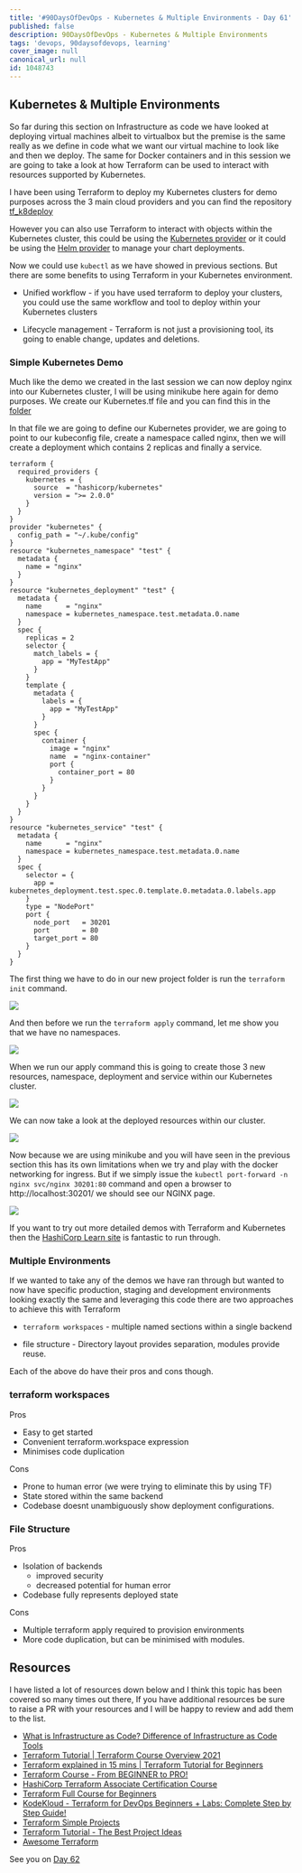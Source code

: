 ```yaml
---
title: '#90DaysOfDevOps - Kubernetes & Multiple Environments - Day 61'
published: false
description: 90DaysOfDevOps - Kubernetes & Multiple Environments
tags: 'devops, 90daysofdevops, learning'
cover_image: null
canonical_url: null
id: 1048743
---
```

## Kubernetes & Multiple Environments 

So far during this section on Infrastructure as code we have looked at deploying virtual machines albeit to virtualbox but the premise is the same really as we define in code what we want our virtual machine to look like and then we deploy. The same for Docker containers and in this session we are going to take a look at how Terraform can be used to interact with resources supported by Kubernetes.

I have been using Terraform to deploy my Kubernetes clusters for demo purposes across the 3 main cloud providers and you can find the repository [tf_k8deploy](https://github.com/MichaelCade/tf_k8deploy)

However you can also use Terraform to interact with objects within the Kubernetes cluster, this could be using the [Kubernetes provider](https://registry.terraform.io/providers/hashicorp/kubernetes/latest/docs) or it could be using the [Helm provider](https://registry.terraform.io/providers/hashicorp/helm/latest) to manage your chart deployments. 

Now we could use `kubectl` as we have showed in previous sections. But there are some benefits to using Terraform in your Kubernetes environment. 

- Unified workflow - if you have used terraform to deploy your clusters, you could use the same workflow and tool to deploy within your Kubernetes clusters

- Lifecycle management - Terraform is not just a provisioning tool, its going to enable change, updates and deletions. 

### Simple Kubernetes Demo

Much like the demo we created in the last session we can now deploy nginx into our Kubernetes cluster, I will be using minikube here again for demo purposes. We create our Kubernetes.tf file and you can find this in the [folder](/Days/IaC/Kubernetes/kubernetes.tf)

In that file we are going to define our Kubernetes provider, we are going to point to our kubeconfig file, create a namespace called nginx, then we will create a deployment which contains 2 replicas and finally a service. 

```
terraform {
  required_providers {
    kubernetes = {
      source  = "hashicorp/kubernetes"
      version = ">= 2.0.0"
    }
  }
}
provider "kubernetes" {
  config_path = "~/.kube/config"
}
resource "kubernetes_namespace" "test" {
  metadata {
    name = "nginx"
  }
}
resource "kubernetes_deployment" "test" {
  metadata {
    name      = "nginx"
    namespace = kubernetes_namespace.test.metadata.0.name
  }
  spec {
    replicas = 2
    selector {
      match_labels = {
        app = "MyTestApp"
      }
    }
    template {
      metadata {
        labels = {
          app = "MyTestApp"
        }
      }
      spec {
        container {
          image = "nginx"
          name  = "nginx-container"
          port {
            container_port = 80
          }
        }
      }
    }
  }
}
resource "kubernetes_service" "test" {
  metadata {
    name      = "nginx"
    namespace = kubernetes_namespace.test.metadata.0.name
  }
  spec {
    selector = {
      app = kubernetes_deployment.test.spec.0.template.0.metadata.0.labels.app
    }
    type = "NodePort"
    port {
      node_port   = 30201
      port        = 80
      target_port = 80
    }
  }
}
```

The first thing we have to do in our new project folder is run the `terraform init` command. 

![](Images/Day61_IAC1.png)

And then before we run the `terraform apply` command, let me show you that we have no namespaces. 

![](Images/Day61_IAC2.png)

When we run our apply command this is going to create those 3 new resources, namespace, deployment and service within our Kubernetes cluster. 

![](Images/Day61_IAC3.png)

We can now take a look at the deployed resources within our cluster. 

![](Images/Day61_IAC4.png)

Now because we are using minikube and you will have seen in the previous section this has its own limitations when we try and play with the docker networking for ingress. But if we simply issue the `kubectl port-forward -n nginx svc/nginx 30201:80` command and open a browser to http://localhost:30201/ we should see our NGINX page. 

![](Images/Day61_IAC5.png)

If you want to try out more detailed demos with Terraform and Kubernetes then the [HashiCorp Learn site](https://learn.hashicorp.com/tutorials/terraform/kubernetes-provider) is fantastic to run through. 


### Multiple Environments 

If we wanted to take any of the demos we have ran through but wanted to now have specific production, staging and development environments looking exactly the same and leveraging this code there are two approaches to achieve this with Terraform 

- `terraform workspaces` - multiple named sections within a single backend 

- file structure - Directory layout provides separation, modules provide reuse. 

Each of the above do have their pros and cons though. 

### terraform workspaces 

Pros 
- Easy to get started 
- Convenient terraform.workspace expression 
- Minimises code duplication 

Cons
- Prone to human error (we were trying to eliminate this by using TF)
- State stored within the same backend 
- Codebase doesnt unambiguously show deployment configurations.

### File Structure 

Pros 
- Isolation of backends 
    - improved security 
    - decreased potential for human error 
- Codebase fully represents deployed state

Cons 
- Multiple terraform apply required to provision environments 
- More code duplication, but can be minimised with modules. 

## Resources 
I have listed a lot of resources down below and I think this topic has been covered so many times out there, If you have additional resources be sure to raise a PR with your resources and I will be happy to review and add them to the list. 

- [What is Infrastructure as Code? Difference of Infrastructure as Code Tools ](https://www.youtube.com/watch?v=POPP2WTJ8es)
- [Terraform Tutorial | Terraform Course Overview 2021](https://www.youtube.com/watch?v=m3cKkYXl-8o)
- [Terraform explained in 15 mins | Terraform Tutorial for Beginners ](https://www.youtube.com/watch?v=l5k1ai_GBDE)
- [Terraform Course - From BEGINNER to PRO!](https://www.youtube.com/watch?v=7xngnjfIlK4&list=WL&index=141&t=16s)
- [HashiCorp Terraform Associate Certification Course](https://www.youtube.com/watch?v=V4waklkBC38&list=WL&index=55&t=111s)
- [Terraform Full Course for Beginners](https://www.youtube.com/watch?v=EJ3N-hhiWv0&list=WL&index=39&t=27s)
- [KodeKloud -  Terraform for DevOps Beginners + Labs: Complete Step by Step Guide!](https://www.youtube.com/watch?v=YcJ9IeukJL8&list=WL&index=16&t=11s)
- [Terraform Simple Projects](https://terraform.joshuajebaraj.com/)
- [Terraform Tutorial - The Best Project Ideas](https://www.youtube.com/watch?v=oA-pPa0vfks)
- [Awesome Terraform](https://github.com/shuaibiyy/awesome-terraform)

See you on [Day 62](day62.md)
